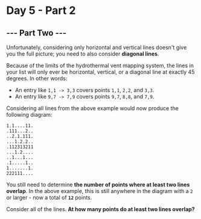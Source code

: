 # Day 5 - Part 2

<article class="day-desc"><h2 id="part2">--- Part Two ---</h2><p>Unfortunately, considering only horizontal and vertical lines doesn't give you the full picture; you need to also consider <strong>diagonal lines</strong>.</p>
<p>Because of the limits of the hydrothermal vent mapping system, the lines in your list will only ever be horizontal, vertical, or a diagonal line at exactly 45 degrees. In other words:</p>
<ul>
<li>An entry like <code>1,1 -&gt; 3,3</code> covers points <code>1,1</code>, <code>2,2</code>, and <code>3,3</code>.</li>
<li>An entry like <code>9,7 -&gt; 7,9</code> covers points <code>9,7</code>, <code>8,8</code>, and <code>7,9</code>.</li>
</ul>
<p>Considering all lines from the above example would now produce the following diagram:</p>
<pre><code>1.1....11.
.111...2..
..2.1.111.
...1.2.2..
.112313211
...1.2....
..1...1...
.1.....1..
1.......1.
222111....
</code></pre>
<p>You still need to determine <strong>the number of points where at least two lines overlap</strong>. In the above example, this is still anywhere in the diagram with a <code>2</code> or larger - now a total of <code><strong>12</strong></code> points.</p>
<p>Consider all of the lines. <strong>At how many points do at least two lines overlap?</strong></p>
</article>
